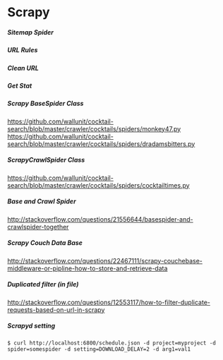 Scrapy
======



##### Sitemap Spider



##### URL Rules


##### Clean URL

##### Get Stat 


##### Scrapy BaseSpider Class

https://github.com/wallunit/cocktail-search/blob/master/crawler/cocktails/spiders/monkey47.py
https://github.com/wallunit/cocktail-search/blob/master/crawler/cocktails/spiders/dradamsbitters.py


##### ScrapyCrawlSpider Class
https://github.com/wallunit/cocktail-search/blob/master/crawler/cocktails/spiders/cocktailtimes.py


#####  Base and Crawl Spider  
http://stackoverflow.com/questions/21556644/basespider-and-crawlspider-together

##### Scrapy Couch Data Base

http://stackoverflow.com/questions/22467111/scrapy-couchebase-middleware-or-pipline-how-to-store-and-retrieve-data

##### Duplicated filter  (in file)
http://stackoverflow.com/questions/12553117/how-to-filter-duplicate-requests-based-on-url-in-scrapy

##### Scrapyd   setting 
    $ curl http://localhost:6800/schedule.json -d project=myproject -d spider=somespider -d setting=DOWNLOAD_DELAY=2 -d arg1=val1


























